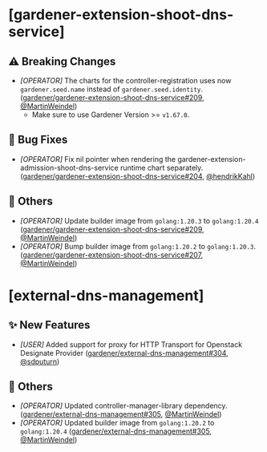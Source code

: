 # [gardener-extension-shoot-dns-service]
## ⚠️ Breaking Changes
* *[OPERATOR]* The charts for the controller-registration uses now `gardener.seed.name` instead of `gardener.seed.identity`. ([gardener/gardener-extension-shoot-dns-service#209](https://github.com/gardener/gardener-extension-shoot-dns-service/pull/209), [@MartinWeindel](https://github.com/MartinWeindel))
  * Make sure to use Gardener Version >= `v1.67.0`.
## 🐛 Bug Fixes
* *[OPERATOR]* Fix nil pointer when rendering the gardener-extension-admission-shoot-dns-service runtime chart separately. ([gardener/gardener-extension-shoot-dns-service#204](https://github.com/gardener/gardener-extension-shoot-dns-service/pull/204), [@hendrikKahl](https://github.com/hendrikKahl))
## 🏃 Others
* *[OPERATOR]* Update builder image from `golang:1.20.3` to `golang:1.20.4` ([gardener/gardener-extension-shoot-dns-service#209](https://github.com/gardener/gardener-extension-shoot-dns-service/pull/209), [@MartinWeindel](https://github.com/MartinWeindel))
* *[OPERATOR]* Bump builder image from `golang:1.20.2` to `golang:1.20.3`. ([gardener/gardener-extension-shoot-dns-service#207](https://github.com/gardener/gardener-extension-shoot-dns-service/pull/207), [@MartinWeindel](https://github.com/MartinWeindel))
# [external-dns-management]
## ✨ New Features
* *[USER]* Added support for proxy for HTTP Transport for Openstack Designate Provider ([gardener/external-dns-management#304](https://github.com/gardener/external-dns-management/pull/304), [@sdputurn](https://github.com/sdputurn))
## 🏃 Others
* *[OPERATOR]* Updated controller-manager-library dependency. ([gardener/external-dns-management#305](https://github.com/gardener/external-dns-management/pull/305), [@MartinWeindel](https://github.com/MartinWeindel))
* *[OPERATOR]* Updated builder image from `golang:1.20.2` to `golang:1.20.4` ([gardener/external-dns-management#305](https://github.com/gardener/external-dns-management/pull/305), [@MartinWeindel](https://github.com/MartinWeindel))
